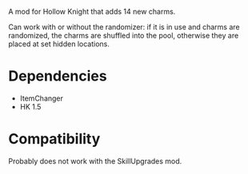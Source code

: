 A mod for Hollow Knight that adds 14 new charms.

Can work with or without the randomizer: if it is in use and charms are randomized,
the charms are shuffled into the pool, otherwise they are placed at set hidden
locations.

# Dependencies

- ItemChanger
- HK 1.5

# Compatibility

Probably does not work with the SkillUpgrades mod.
